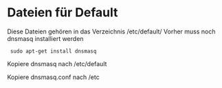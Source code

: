 
# Dateien für Default
Diese Dateien gehören in das Verzeichnis /etc/default/
Vorher muss noch dnsmasq installiert werden

     sudo apt-get install dnsmasq
     
 Kopiere dnsmasq nach /etc/default
 
 Kopiere dnsmasq.conf nach /etc

